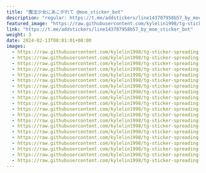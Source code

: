 ```yaml
---
title: "魔法少女にあこがれて @moe_sticker_bot"
description: "regular: https://t.me/addstickers/line143787958b57_by_moe_sticker_bot"
featured_image: "https://raw.githubusercontent.com/kylelin1998/tg-sticker-spreading-worldwide-images/main/img/b0567b1f-f6bf-4686-b1d7-99f8098dbf45.jpg"
link: "https://t.me/addstickers/line143787958b57_by_moe_sticker_bot"
weight: 3
date: 2024-02-13T08:01:01+08:00
images:
  - https://raw.githubusercontent.com/kylelin1998/tg-sticker-spreading-worldwide-images/main/img/b0567b1f-f6bf-4686-b1d7-99f8098dbf45.jpg
  - https://raw.githubusercontent.com/kylelin1998/tg-sticker-spreading-worldwide-images/main/img/1b2e4f4a-e5d4-4a7e-a594-e44034cacead.jpg
  - https://raw.githubusercontent.com/kylelin1998/tg-sticker-spreading-worldwide-images/main/img/3f1d1747-d8a5-4376-8fd7-823c0b242e57.jpg
  - https://raw.githubusercontent.com/kylelin1998/tg-sticker-spreading-worldwide-images/main/img/3e3b4490-47fe-4f2c-9cc0-ae7e31b4a8c3.jpg
  - https://raw.githubusercontent.com/kylelin1998/tg-sticker-spreading-worldwide-images/main/img/360101fe-3073-479d-ac78-6d642bae5720.jpg
  - https://raw.githubusercontent.com/kylelin1998/tg-sticker-spreading-worldwide-images/main/img/243822a1-6b07-430b-bc2c-ae376be25475.jpg
  - https://raw.githubusercontent.com/kylelin1998/tg-sticker-spreading-worldwide-images/main/img/ff696b93-f9d9-4d52-b04a-38c3cd801dd1.jpg
  - https://raw.githubusercontent.com/kylelin1998/tg-sticker-spreading-worldwide-images/main/img/bf34c0a3-b765-4be6-93c9-242be7a9bcb4.jpg
  - https://raw.githubusercontent.com/kylelin1998/tg-sticker-spreading-worldwide-images/main/img/7745e668-ac16-41c5-a792-85bd5fc3b9b9.jpg
  - https://raw.githubusercontent.com/kylelin1998/tg-sticker-spreading-worldwide-images/main/img/3705b771-38f8-4140-b605-942426564bc6.jpg
  - https://raw.githubusercontent.com/kylelin1998/tg-sticker-spreading-worldwide-images/main/img/fd0311c9-7a19-4dd1-b910-74b70d061a05.jpg
  - https://raw.githubusercontent.com/kylelin1998/tg-sticker-spreading-worldwide-images/main/img/614e515e-6085-4661-a695-317071826736.jpg
  - https://raw.githubusercontent.com/kylelin1998/tg-sticker-spreading-worldwide-images/main/img/0a9fd897-4397-430b-a6b3-a45931db6ab1.jpg
  - https://raw.githubusercontent.com/kylelin1998/tg-sticker-spreading-worldwide-images/main/img/b78a1c47-7436-42bc-a873-38ac317e676c.jpg
  - https://raw.githubusercontent.com/kylelin1998/tg-sticker-spreading-worldwide-images/main/img/11ac75d6-d74f-4cce-8ba5-be773fe59982.jpg
  - https://raw.githubusercontent.com/kylelin1998/tg-sticker-spreading-worldwide-images/main/img/48f363fc-c219-45e7-a935-76d85006c003.jpg
  - https://raw.githubusercontent.com/kylelin1998/tg-sticker-spreading-worldwide-images/main/img/020ec184-6df4-4a6c-83a1-33d6132e161c.jpg
  - https://raw.githubusercontent.com/kylelin1998/tg-sticker-spreading-worldwide-images/main/img/a5fe6fff-727d-4aa4-9ff6-839835af7473.jpg
  - https://raw.githubusercontent.com/kylelin1998/tg-sticker-spreading-worldwide-images/main/img/c1768813-dbce-4fa4-af23-7db304db3ed9.jpg
  - https://raw.githubusercontent.com/kylelin1998/tg-sticker-spreading-worldwide-images/main/img/fe025e27-9edd-4679-841e-b7a584959446.jpg
---
```

